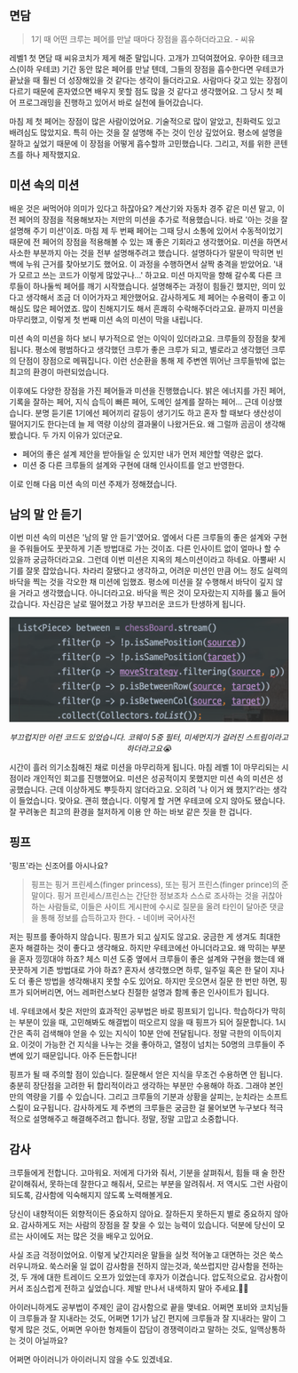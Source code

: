 ## 면담

> 1기 때 어떤 크루는 페어를 만날 때마다 장점을 흡수하더라고요. - 씨유

레벨1 첫 면담 때 씨유코치가 제게 해준 말입니다. 고개가 끄덕여졌어요. 우아한 테크코스(이하 우테코) 기간 동안 많은 페어를 만날 텐데, 그들의 장점을 흡수한다면 우테코가 끝났을 때 훨씬 더 성장해있을 것 같다는 생각이 들더라고요. 사람마다 갖고 있는 장점이 다르기 때문에 혼자였으면 배우지 못할 점도 많을 것 같다고 생각했어요. 그 당시 첫 페어 프로그래밍을 진행하고 있어서 바로 실천에 들어갔습니다.

마침 제 첫 페어는 장점이 많은 사람이었어요. 기술적으로 많이 알았고, 친화력도 있고 배려심도 많았지요. 특히 아는 것을 잘 설명해 주는 것이 인상 깊었어요. 평소에 설명을 잘하고 싶었기 때문에 이 장점을 어떻게 흡수할까 고민했습니다. 그리고, 저를 위한 콘텐츠를 하나 제작했지요.



## 미션 속의 미션

배운 것은 써먹어야 의미가 있다고 하잖아요? 계산기와 자동차 경주 같은 미션 말고, 이전 페어의 장점을 적용해보자는 저만의 미션을 추가로 적용했습니다. 바로 '아는 것을 잘 설명해 주기 미션'이죠. 마침 제 두 번째 페어는 그때 당시 소통에 있어서 수동적이었기 때문에 전 페어의 장점을 적용해볼 수 있는 꽤 좋은 기회라고 생각했어요. 미션을 하면서 사소한 부분까지 아는 것을 전부 설명해주려고 했습니다. 설명하다가 말문이 막히면 빈백에 누워 근거를 찾아보기도 했어요. 이 과정을 수행하면서 살짝 충격을 받았어요. '내가 모르고 쓰는 코드가 이렇게 많았구나...' 하고요. 미션 마지막을 향해 갈수록 다른 크루들이 하나둘씩 페어를 깨기 시작했습니다. 설명해주는 과정이 힘들긴 했지만, 의미 있다고 생각해서 조금 더 이어가자고 제안했어요. 감사하게도 제 페어는 수용력이 좋고 이해심도 많은 페어였죠. 많이 친해지기도 해서 흔쾌히 수락해주더라고요. 끝까지 미션을 마무리했고, 이렇게 첫 번째 미션 속의 미션이 막을 내립니다.

미션 속의 미션을 하다 보니 부가적으로 얻는 이익이 있더라고요. 크루들의 장점을 찾게 됩니다. 평소에 평범하다고 생각했던 크루가 좋은 크루가 되고, 별로라고 생각했던 크루의 단점이 장점으로 메꿔집니다. 이런 선순환을 통해 제 주변엔 뛰어난 크루들밖에 없는 최고의 환경이 마련되었습니다.

이후에도 다양한 장점을 가진 페어들과 미션을 진행했습니다. 밝은 에너지를 가진 페어, 기록을 잘하는 페어, 지식 습득이 빠른 페어, 도메인 설계를 잘하는 페어... 근데 이상했습니다. 분명 듣기론 1기에선 페어끼리 갈등이 생기기도 하고 혼자 할 때보다 생산성이 떨어지기도 한다는데 늘 제 역량 이상의 결과물이 나왔거든요. 왜 그럴까 곰곰이 생각해봤습니다. 두 가지 이유가 있더군요.

- 페어의 좋은 설계 제안을 받아들일 순 있지만 내가 먼저 제안할 역량은 없다.
- 미션 중 다른 크루들의 설계와 구현에 대해 인사이트를 얻고 반영한다.

이로 인해 다음 미션 속의 미션 주제가 정해졌습니다.



## 남의 말 안 듣기

이번 미션 속의 미션은 '남의 말 안 듣기'였어요. 옆에서 다른 크루들의 좋은 설계와 구현을 주워들어도 꿋꿋하게 기존 방법대로 가는 것이죠. 다른 인사이트 없이 얼마나 할 수 있을까 궁금하더라고요. 그런데 이번 미션은 지옥의 체스미션이라고 하네요. 아뿔싸! 시기를 잘못 잡았습니다. 차라리 잘됐다고 생각하고, 어려운 미션인 만큼 어느 정도 실력의 바닥을 찍는 것을 각오한 채 미션에 임했죠. 평소에 미션을 잘 수행해서 바닥이 깊지 않을 거라고 생각했습니다. 아니더라고요. 바닥을 찍은 것이 모자랐는지 지하를 뚫고 들어갔습니다. 자신감은 날로 떨어졌고 가장 부끄러운 코드가 탄생하게 됩니다.

<p align="center"><img src="./coway.png" width="600"></p>

<p align="center"><i>부끄럽지만 이런 코드도 있었습니다. 코웨이 5중 필터, 미세먼지가 걸러진 스트림이라고 하더라고요😭</i></p>

시간이 흘러 의기소침해진 채로 미션을 마무리하게 됩니다. 마침 레벨 1이 마무리되는 시점이라 개인적인 회고를 진행했어요. 미션은 성공적이지 못했지만 미션 속의 미션은 성공했습니다. 근데 이상하게도 뿌듯하지 않더라고요. 오히려 '나 이거 왜 했지?'라는 생각이 들었습니다. 맞아요. 괜히 했습니다. 이렇게 할 거면 우테코에 오지 않아도 됐습니다. 잘 꾸려놓은 최고의 환경을 철저하게 이용 안 하는 바보 같은 짓을 한 겁니다.



## 핑프

'핑프'라는 신조어를 아시나요?

> 핑프는 핑거 프린세스(finger princess), 또는 핑거 프린스(finger prince)의 준말이다. 핑거 프린세스/프린스는 간단한 정보조차 스스로 조사하는 것을 귀찮아하는 사람들로, 이들은 사이트 게시판에 수시로 질문을 올려 타인이 달아준 댓글을 통해 정보를 습득하고자 한다. - 네이버 국어사전

저는 핑프를 좋아하지 않습니다. 핑프가 되고 싶지도 않고요. 궁금한 게 생겨도 최대한 혼자 해결하는 것이 좋다고 생각해요. 하지만 우테코에선 아니더라고요. 왜 막히는 부분을 혼자 낑낑대야 하죠? 체스 미션 도중 옆에서 크루들이 좋은 설계와 구현을 했는데 왜 꿋꿋하게 기존 방법대로 가야 하죠? 혼자서 생각했으면 하루, 일주일 혹은 한 달이 지나도 더 좋은 방법을 생각해내지 못할 수도 있어요. 하지만 웃으면서 질문 한 번만 하면, 핑프가 되어버리면, 어느 레퍼런스보다 친절한 설명과 함께 좋은 인사이트가 됩니다. 

네. 우테코에서 찾은 저만의 효과적인 공부법은 바로 핑프되기 입니다. 학습하다가 막히는 부분이 있을 때, 고민해봐도 해결법이 떠오르지 않을 때 핑프가 되어 질문합니다. 1시간은 족히 검색해야 얻을 수 있는 지식이 10분 안에 전달됩니다. 정말 극한의 이득이지요. 이것이 가능한 건 지식을 나누는 것을 좋아하고, 열정이 넘치는 50명의 크루들이 주변에 있기 때문입니다. 아주 든든합니다!

핑프가 될 때 주의할 점이 있습니다. 질문해서 얻은 지식을 무조건 수용하면 안 됩니다. 충분히 장단점을 고려한 뒤 합리적이라고 생각하는 부분만 수용해야 하죠. 그래야 본인만의 역량을 기를 수 있습니다. 그리고 크루들의 기분과 상황을 살피는, 눈치라는 소프트 스킬이 요구됩니다. 감사하게도 제 주변의 크루들은 궁금한 걸 물어보면 누구보다 적극적으로 설명해주고 해결해주려고 합니다. 정말, 정말 고맙고 소중합니다.



## 감사

크루들에게 전합니다. 고마워요. 저에게 다가와 줘서, 기분을 살펴줘서, 힘들 때 술 한잔 같이해줘서, 못하는데 잘한다고 해줘서, 모르는 부분을 알려줘서. 저 역시도 그런 사람이 되도록, 감사함에 익숙해지지 않도록 노력해볼게요.

당신이 내향적이든 외향적이든 중요하지 않아요. 잘하든지 못하든지 별로 중요하지 않아요. 감사하게도 저는 사람의 장점을 잘 찾을 수 있는 능력이 있습니다. 덕분에 당신이 모르는 사이에도 저는 많은 것을 배우고 있어요.

사실 조금 걱정이었어요. 이렇게 낯간지러운 말들을 실컷 적어놓고 대면하는 것은 쑥스러우니까요. 쑥스러울 일 없이 감사함을 전하지 않는것과, 쑥쓰럽지만 감사함을 전하는 것, 두 개에 대한 트레이드 오프가 있었는데 후자가 이겼습니다. 압도적으로요. 감사함이 커서 조심스럽게 전하고 싶었습니다. 제발 만나서 내색하지 말아 주세요.🙏🏻

아이러니하게도 공부법이 주제인 글이 감사함으로 끝을 맺네요. 어쩌면 포비와 코치님들이 크루들과 잘 지내라는 것도, 어쩌면 1기가 남긴 편지에 크루들과 잘 지내라는 말이 그렇게 많은 것도, 어쩌면 우아한 형제들이 잡담이 경쟁력이라고 말하는 것도, 일맥상통하는 것이 아닐까요?

어쩌면 아이러니가 아이러니지 않을 수도 있겠네요.

